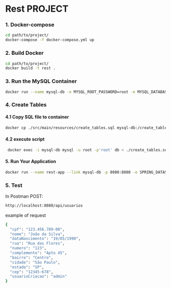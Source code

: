 # Rest PROJECT



### 1. Docker-compose

```bash
cd path/to/project/
docker-compose -f docker-compose.yml up
```

### 2. Build Docker

```bash
cd path/to/project/
docker build -t rest .
```

### 3. Run the MySQL Container

```bash
docker run --name mysql-db -e MYSQL_ROOT_PASSWORD=root -e MYSQL_DATABASE=db -e MYSQL_USER=root -e MYSQL_PASSWORD=root -p 3306:3306 -d mysql:latest

```

### 4. Create Tables


#### 4.1 Copy SQL file to container

```bash
docker cp ./src/main/resources/create_tables.sql mysql-db:/create_tables.sql

```

#### 4.2 execute script

```bash
 docker exec -i mysql-db mysql -u root -p'root' db < ./create_tables.sql

```

#### 5. Run Your Application

```bash
docker run --name rest-app --link mysql-db -p 8080:8080 -e SPRING_DATASOURCE_URL=jdbc:mysql://mysql-db:3306/db -e SPRING_DATASOURCE_USERNAME=root -e SPRING_DATASOURCE_PASSWORD=root rest

```


### 5. Test

In Postman POST:

```bash 
http://localhost:8080/api/usuarios
```

example of request

```bash 
{
  "cpf": "123.456.789-00",
  "nome": "João da Silva",
  "dataNascimento": "19/05/1990",
  "rua": "Rua das Flores",
  "numero": "123",
  "complemento": "Apto 45",
  "bairro": "Centro",
  "cidade": "São Paulo",
  "estado": "SP",
  "cep": "12345-678",
  "usuarioCriacao": "admin"
}
```